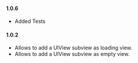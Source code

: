 #### 1.0.6

 - Added Tests

#### 1.0.2

- Allows to add a UIView subview as loading view.
- Allows to add a UIView subview as empty view.



